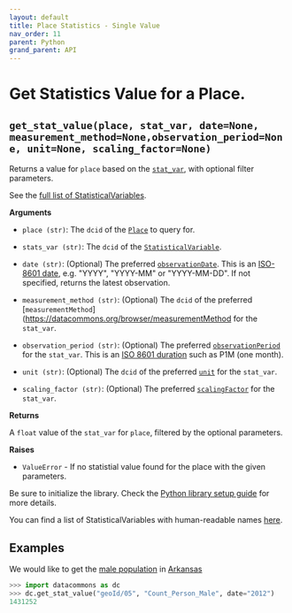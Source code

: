 ```yaml
---
layout: default
title: Place Statistics - Single Value
nav_order: 11
parent: Python
grand_parent: API
---
```


# Get Statistics Value for a Place.

## `get_stat_value(place, stat_var, date=None, measurement_method=None,observation_period=None, unit=None, scaling_factor=None)`

Returns a value for `place` based on the
[`stat_var`](https://datacommons.org/browser/StatisticalVariable), with optional
filter parameters.

See the [full list of StatisticalVariables](/statistical_variables.html).

**Arguments**

* `place (str)`: The `dcid` of the
  [`Place`](https://datacommons.org/browser/Place) to query for.

* `stats_var (str)`: The `dcid` of the
  [`StatisticalVariable`](https://datacommons.org/browser/StatisticalVariable).

* `date (str)`: (Optional) The preferred [`observationDate`](https://datacommons.org/browser/observationDate). This is an [ISO-8601 date](https://en.wikipedia.org/wiki/ISO_8601#Dates), e.g. "YYYY", "YYYY-MM" or "YYYY-MM-DD". If not specified, returns the latest observation.

* `measurement_method (str)`: (Optional) The `dcid` of the preferred [`measurementMethod`](https://datacommons.org/browser/measurementMethod for the `stat_var`.

* `observation_period (str)`: (Optional) The preferred [`observationPeriod`](https://datacommons.org/browser/observationPeriod) for the `stat_var`. This is an [ISO 8601 duration](https://en.wikipedia.org/wiki/ISO_8601#Durations) such as P1M (one month).

* `unit (str)`: (Optional) The `dcid` of the preferred [`unit`](https://datacommons.org/browser/unit) for the `stat_var`.

* `scaling_factor (str)`: (Optional) The preferred [`scalingFactor`](https://datacommons.org/browser/scalingFactor) for the `stat_var`.

**Returns**

 A `float` value of the `stat_var` for `place`, filtered by the optional parameters.

**Raises**

* `ValueError` - If no statistial value found for the place with the given parameters.

Be sure to initialize the library. Check the [Python library setup guide](/api/python/) for more details.

You can find a list of StatisticalVariables with human-readable names [here](/statistical_variables.html).

## Examples

We would like to get the  [male population](https://datacommons.org/browser/Count_Person_Male) in [Arkansas](https://datacommons.org/browser/geoId/05)

```python
>>> import datacommons as dc
>>> dc.get_stat_value("geoId/05", "Count_Person_Male", date="2012")
1431252
```
